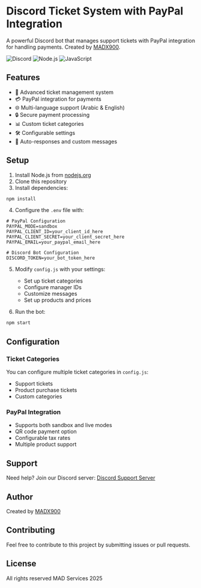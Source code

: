 # Discord Ticket System with PayPal Integration

A powerful Discord bot that manages support tickets with PayPal integration for handling payments. Created by [MADX900](https://github.com/MADX900).

![Discord](https://img.shields.io/badge/Discord-7289DA?style=for-the-badge&logo=discord&logoColor=white)
![Node.js](https://img.shields.io/badge/Node.js-43853D?style=for-the-badge&logo=node.js&logoColor=white)
![JavaScript](https://img.shields.io/badge/JavaScript-F7DF1E?style=for-the-badge&logo=javascript&logoColor=black)

## Features

- 🎫 Advanced ticket management system
- 💳 PayPal integration for payments
- 🌐 Multi-language support (Arabic & English)
- 🔒 Secure payment processing
- 📊 Custom ticket categories
- 🛠️ Configurable settings
- 💬 Auto-responses and custom messages

## Setup

1. Install Node.js from [nodejs.org](https://nodejs.org/)
2. Clone this repository
3. Install dependencies:
```bash
npm install
```
4. Configure the `.env` file with:
```env
# PayPal Configuration
PAYPAL_MODE=sandbox
PAYPAL_CLIENT_ID=your_client_id_here
PAYPAL_CLIENT_SECRET=your_client_secret_here
PAYPAL_EMAIL=your_paypal_email_here

# Discord Bot Configuration
DISCORD_TOKEN=your_bot_token_here
```

5. Modify `config.js` with your settings:
   - Set up ticket categories
   - Configure manager IDs
   - Customize messages
   - Set up products and prices

6. Run the bot:
```bash
npm start
```

## Configuration

### Ticket Categories
You can configure multiple ticket categories in `config.js`:
- Support tickets
- Product purchase tickets
- Custom categories

### PayPal Integration
- Supports both sandbox and live modes
- QR code payment option
- Configurable tax rates
- Multiple product support

## Support

Need help? Join our Discord server:
[Discord Support Server](https://discord.gg/ZSt4byYbQZ)

## Author

Created by [MADX900](https://github.com/MADX900)

## Contributing

Feel free to contribute to this project by submitting issues or pull requests.

## License

All rights reserved MAD Services 2025
